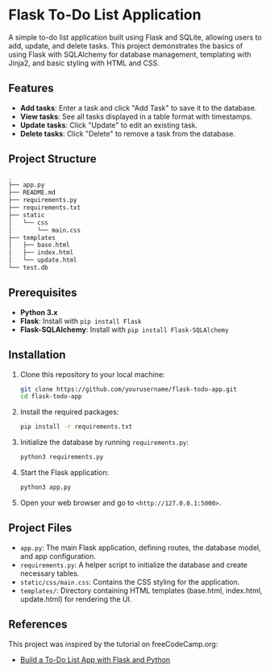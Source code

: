 # Flask To-Do List Application

A simple to-do list application built using Flask and SQLite, allowing users to add, update, and delete tasks. This project demonstrates the basics of using Flask with SQLAlchemy for database management, templating with Jinja2, and basic styling with HTML and CSS.

## Features

- **Add tasks**: Enter a task and click "Add Task" to save it to the database.
- **View tasks**: See all tasks displayed in a table format with timestamps.
- **Update tasks**: Click "Update" to edit an existing task.
- **Delete tasks**: Click "Delete" to remove a task from the database.

## Project Structure

```sh
.
├── app.py
├── README.md
├── requirements.py
├── requirements.txt
├── static
│   └── css
│       └── main.css
├── templates
│   ├── base.html
│   ├── index.html
│   └── update.html
└── test.db
```

## Prerequisites

- **Python 3.x**
- **Flask**: Install with `pip install Flask`
- **Flask-SQLAlchemy**: Install with `pip install Flask-SQLAlchemy`

## Installation

1. Clone this repository to your local machine:

   ```bash
   git clone https://github.com/yourusername/flask-todo-app.git
   cd flask-todo-app
   ```

2. Install the required packages:

   ```bash
   pip install -r requirements.txt
   ```

3. Initialize the database by running ```requirements.py```:

   ```bash
   python3 requirements.py
   ```

4. Start the Flask application:

   ```bash
   python3 app.py
   ```

5. Open your web browser and go to ```<http://127.0.0.1:5000>```.

## Project Files

- ```app.py```: The main Flask application, defining routes, the database model, and app configuration.
- ```requirements.py```: A helper script to initialize the database and create necessary tables.
- ```static/css/main.css```: Contains the CSS styling for the application.
- ```templates/```: Directory containing HTML templates (base.html, index.html, update.html) for rendering the UI.

## References

This project was inspired by the tutorial on freeCodeCamp.org:

- [Build a To-Do List App with Flask and Python](https://www.youtube.com/watch?v=Z1RJmh_OqeA&list=WL&index=5&ab_channel=freeCodeCamp.org)
